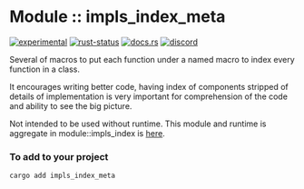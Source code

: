 # Module :: impls_index_meta
[![experimental](https://img.shields.io/badge/stability-experimental-orange.svg)](https://github.com/emersion/stability-badges#experimental) [![rust-status](https://github.com/Wandalen/wTools/actions/workflows/ModuleImplsIndexMetaPush.yml/badge.svg)](https://github.com/Wandalen/wTools/actions/workflows/ModuleImplsIndexMetaPush.yml) [![docs.rs](https://img.shields.io/docsrs/impls_index_meta?color=e3e8f0&logo=docs.rs)](https://docs.rs/impls_index_meta) [![discord](https://img.shields.io/discord/872391416519737405?color=eee&logo=discord&logoColor=eee)](https://discord.gg/JwTG6d2b)

Several of macros to put each function under a named macro to index every function in a class.

It encourages writing better code, having index of components stripped of details of implementation is very important for comprehension of the code and ability to see the big picture.

Not intended to be used without runtime. This module and runtime is aggregate in module::impls_index is [here](https://github.com/Wandalen/wTools/tree/master/module/rust/impls_index).

### To add to your project

```sh
cargo add impls_index_meta
```
